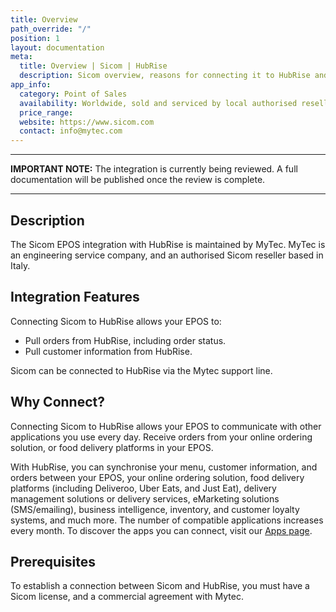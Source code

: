 ```yaml
---
title: Overview
path_override: "/"
position: 1
layout: documentation
meta:
  title: Overview | Sicom | HubRise
  description: Sicom overview, reasons for connecting it to HubRise and summary of integrated features. Synchronise data between your EPOS and your apps.
app_info:
  category: Point of Sales
  availability: Worldwide, sold and serviced by local authorised resellers.
  price_range:
  website: https://www.sicom.com
  contact: info@mytec.com
---
```


---

**IMPORTANT NOTE:** The integration is currently being reviewed. A full documentation will be published once the review is complete.

---

## Description

The Sicom EPOS integration with HubRise is maintained by MyTec. MyTec is an engineering service company, and an authorised Sicom reseller based in Italy.

## Integration Features

Connecting Sicom to HubRise allows your EPOS to:

- Pull orders from HubRise, including order status.
- Pull customer information from HubRise.

Sicom can be connected to HubRise via the Mytec support line.

## Why Connect?

Connecting Sicom to HubRise allows your EPOS to communicate with other applications you use every day. Receive orders from your online ordering solution, or food delivery platforms in your EPOS.

With HubRise, you can synchronise your menu, customer information, and orders between your EPOS, your online ordering solution, food delivery platforms (including Deliveroo, Uber Eats, and Just Eat), delivery management solutions or delivery services, eMarketing solutions (SMS/emailing), business intelligence, inventory, and customer loyalty systems, and much more. The number of compatible applications increases every month. To discover the apps you can connect, visit our [Apps page](/apps).

## Prerequisites

To establish a connection between Sicom and HubRise, you must have a Sicom license, and a commercial agreement with Mytec.
